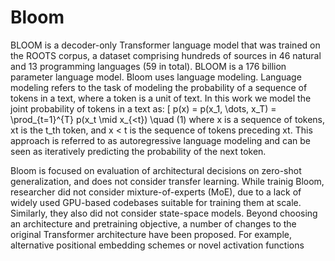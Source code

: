 # Bloom

BLOOM is a decoder-only Transformer language model that was trained on the ROOTS corpus, a dataset comprising hundreds of
sources in 46 natural and 13 programming languages (59 in total). BLOOM is a 176 billion parameter language model. Bloom uses language modeling. Language modeling refers to the task of modeling the probability of a sequence of tokens in a
text, where a token is a unit of text. In this work we model the joint probability of tokens in a text as:
\[
p(x) = p(x_1, \dots, x_T) = \prod_{t=1}^{T} p(x_t \mid x_{<t}) \quad (1)
where x is a sequence of tokens, xt is the t_th token, and x < t is the sequence of tokens preceding xt. This approach is referred to as autoregressive language modeling and can be seen as iteratively predicting the probability of the next token.

Bloom is focused on evaluation of architectural decisions on zero-shot generalization, and does not consider transfer learning. While trainig Bloom, researcher did not consider mixture-of-experts (MoE), due to a lack of widely used GPU-based codebases suitable for training them at scale. Similarly, they also did not consider state-space models.
Beyond choosing an architecture and pretraining objective, a number of changes to the original Transformer architecture have been proposed. For example, alternative positional embedding schemes or novel activation functions